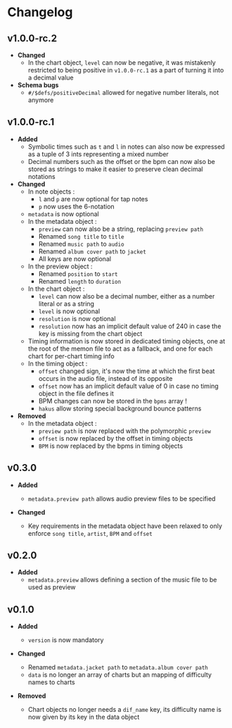 # Changelog

## v1.0.0-rc.2
- **Changed**
    - In the chart object, `level` can now be negative, it was mistakenly restricted to being positive in `v1.0.0-rc.1` as a part of turning it into a decimal value
- **Schema bugs**
    - `#/$defs/positiveDecimal` allowed for negative number literals, not anymore

## v1.0.0-rc.1
- **Added**
    - Symbolic times such as `t` and `l` in notes can also now be expressed as a tuple of 3 ints representing a mixed number
    - Decimal numbers such as the offset or the bpm can now also be stored as strings to make it easier to preserve clean decimal notations
- **Changed**
    - In note objects :
        - `l` and `p` are now optional for tap notes
        - `p` now uses the 6-notation
    - `metadata` is now optional
    - In the metadata object :
        - `preview` can now also be a string, replacing `preview path`
        - Renamed `song title` to `title`
        - Renamed `music path` to `audio`
        - Renamed `album cover path` to `jacket`
        - All keys are now optional
    - In the preview object :
        - Renamed `position` to `start`
        - Renamed `length` to `duration`
    - In the chart object :
        - `level` can now also be a decimal number, either as a number literal or as a string
        - `level` is now optional
        - `resolution` is now optional
        - `resolution` now has an implicit default value of 240 in case the key is missing from the chart object
    - Timing information is now stored in dedicated timing objects, one at the root of the memon file to act as a fallback, and one for each chart for per-chart timing info
    - In the timing object :
        - `offset` changed sign, it's now the time at which the first beat occurs in the audio file, instead of its opposite
        - `offset` now has an implicit default value of 0 in case no timing object in the file defines it
        - BPM changes can now be stored in the `bpms` array !
        - `hakus` allow storing special background bounce patterns
- **Removed**
    - In the metadata object :
        - `preview path` is now replaced with the polymorphic `preview`
        - `offset` is now replaced by the offset in timing objects
        - `BPM` is now replaced by the bpms in timing objects

## v0.3.0
- **Added**
    - `metadata.preview path` allows audio preview files to be specified

- **Changed**
    - Key requirements in the metadata object have been relaxed to only enforce `song title`, `artist`, `BPM` and `offset`

## v0.2.0
- **Added**
    - `metadata.preview` allows defining a section of the music file to be used as preview

## v0.1.0
- **Added**
    - `version` is now mandatory

- **Changed**
    - Renamed `metadata.jacket path` to `metadata.album cover path`
    - `data` is no longer an array of charts but an mapping of difficulty names to charts

- **Removed**
    - Chart objects no longer needs a `dif_name` key, its difficulty name is now given by its key in the data object